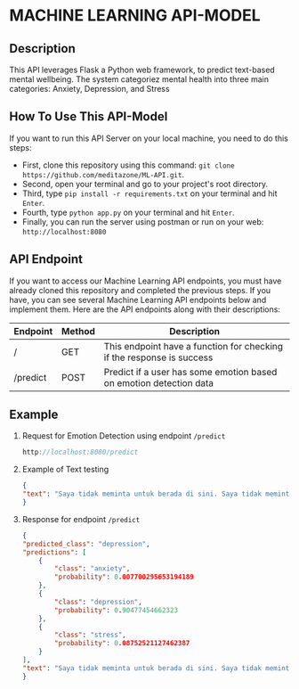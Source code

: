 # MACHINE LEARNING API-MODEL

## Description
This API leverages Flask a Python web framework, to predict text-based mental wellbeing. The system categoriez mental health into three main categories: Anxiety, Depression, and Stress

## How To Use This API-Model
If you want to run this API Server on your local machine, you need to do this steps:
- First, clone this repository using this command: `git clone https://github.com/meditazone/ML-API.git`.
- Second, open your terminal and go to your project's root directory.
- Third, type `pip install -r requirements.txt` on your terminal and hit `Enter`.
- Fourth, type `python app.py` on your terminal and hit `Enter`.
- Finally, you can run the server using postman or run on your web: `http://localhost:8080`

## API Endpoint
If you want to access our Machine Learning API endpoints, you must have already cloned this repository and completed the previous steps. If you have, you can see several Machine Learning API endpoints below and implement them. Here are the API endpoints along with their descriptions:

| Endpoint | Method | Description |
| ----- | ----- | ----- |
| / | GET | This endpoint have a function for checking if the response is success |
| /predict  | POST   | Predict if a user has some emotion based on emotion detection data |

## Example 
1.  Request for Emotion Detection using endpoint `/predict`
     ```js
     http://localhost:8080/predict
     ```
2.  Example of Text testing
    ```json
    {
    "text": "Saya tidak meminta untuk berada di sini. Saya tidak meminta untuk dilahirkan. Saya tidak datang ke dalam hidup ini dengan sukarela. Setidaknya seperti itulah rasanya. Saya diberitahu untuk menyesuaikan diri dengan masyarakat yang tidak memiliki tempat bagi saya, juga tidak menginginkan saya. Mengapa saya harus mendapatkan pekerjaan dan membayar pajak dan tagihan bodoh? Saya tidak mendaftar untuk ini."
    }
     ```
3.  Response for endpoint `/predict`
    ```json
    {
    "predicted_class": "depression",
    "predictions": [
        {
            "class": "anxiety",
            "probability": 0.007700295653194189
        },
        {
            "class": "depression",
            "probability": 0.90477454662323
        },
        {
            "class": "stress",
            "probability": 0.08752521127462387
        }
    ],
    "text": "Saya tidak meminta untuk berada di sini. Saya tidak meminta untuk dilahirkan. Saya tidak datang ke dalam hidup ini dengan sukarela. Setidaknya seperti itulah rasanya. Saya diberitahu untuk menyesuaikan diri dengan masyarakat yang tidak memiliki tempat bagi saya, juga tidak menginginkan saya. Mengapa saya harus mendapatkan pekerjaan dan membayar pajak dan tagihan bodoh? Saya tidak mendaftar untuk ini. "
    }
    ```
